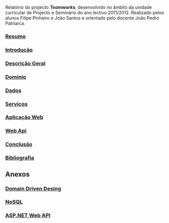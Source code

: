 Relatório do projecto ***Teamworks***, desenvolvido no âmbito da unidade curricular de Projecto e Seminário do ano lectivo 2011/2012. 
Realizado pelos alunos Filipe Pinheiro e João Santos e orientado pelo docente João Pedro Patriarca.

### [Resumo](https://github.com/isel-leic-ps/LI61N-G07/blob/master/doc/rfinal/resumo.md)

<!--- main -->

### [Introdução](https://github.com/isel-leic-ps/LI61N-G07/blob/master/doc/rfinal/introducao.md)

### [Descrição Geral](https://github.com/isel-leic-ps/LI61N-G07/blob/master/doc/rfinal/descricao-geral.md)

### [Domínio](https://github.com/isel-leic-ps/LI61N-G07/blob/master/doc/rfinal/dominio.md)

### [Dados](https://github.com/isel-leic-ps/LI61N-G07/blob/master/doc/rfinal/dados.md)

### [Serviços](https://github.com/isel-leic-ps/LI61N-G07/blob/master/doc/rfinal/servicos.md)

### [Aplicação Web](https://github.com/isel-leic-ps/LI61N-G07/blob/master/doc/rfinal/aplicacao-web.md)

### [Web Api](https://github.com/isel-leic-ps/LI61N-G07/blob/master/doc/rfinal/web-api.md)
  
### [Conclusão](https://github.com/isel-leic-ps/LI61N-G07/blob/master/doc/rfinal/conclusao.md)

### [Bibliografia](https://github.com/isel-leic-ps/LI61N-G07/blob/master/doc/rfinal/referencias.md)

<!--- appendix -->

Anexos
-

### [Domain Driven Desing](https://github.com/isel-leic-ps/LI61N-G07/blob/master/doc/rfinal/domain-driven-design.md)

### [NoSQL](https://github.com/isel-leic-ps/LI61N-G07/blob/master/doc/rfinal/nosql.md)

### [ASP.NET Web API](https://github.com/isel-leic-ps/LI61N-G07/blob/master/doc/rfinal/aspdotnetapi.md)
